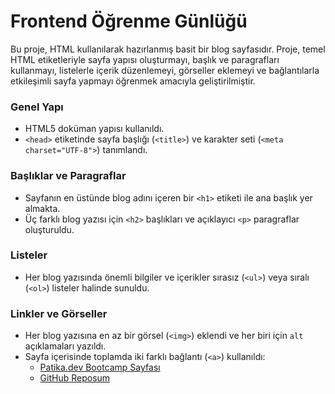 # Frontend Öğrenme Günlüğü

Bu proje, HTML kullanılarak hazırlanmış basit bir blog sayfasıdır. Proje, temel HTML etiketleriyle sayfa yapısı oluşturmayı, başlık ve paragrafları kullanmayı, listelerle içerik düzenlemeyi, görseller eklemeyi ve bağlantılarla etkileşimli sayfa yapmayı öğrenmek amacıyla geliştirilmiştir.



### Genel Yapı
- HTML5 doküman yapısı kullanıldı.
- `<head>` etiketinde sayfa başlığı (`<title>`) ve karakter seti (`<meta charset="UTF-8">`) tanımlandı.

###  Başlıklar ve Paragraflar
- Sayfanın en üstünde blog adını içeren bir `<h1>` etiketi ile ana başlık yer almakta.
- Üç farklı blog yazısı için `<h2>` başlıkları ve açıklayıcı `<p>` paragraflar oluşturuldu.

###  Listeler
- Her blog yazısında önemli bilgiler ve içerikler sırasız (`<ul>`) veya sıralı (`<ol>`) listeler halinde sunuldu.

###  Linkler ve Görseller
- Her blog yazısına en az bir görsel (`<img>`) eklendi ve her biri için `alt` açıklamaları yazıldı.
- Sayfa içerisinde toplamda iki farklı bağlantı (`<a>`) kullanıldı:  
  - [Patika.dev Bootcamp Sayfası](https://www.patika.dev/patikaplus/patika-front-end-bootcamp)  
  - [GitHub Reposum](https://github.com/eraykiyici?tab=repositories)

